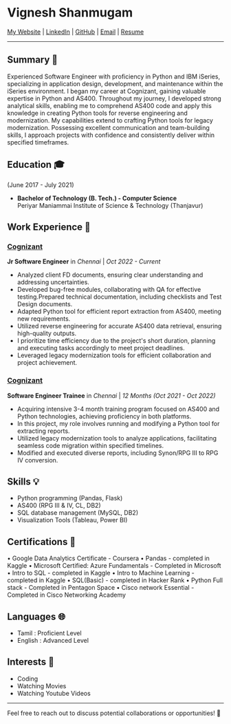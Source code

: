 # Vignesh Shanmugam

[My Website](https://www.vigneshshanmugam.me) | [LinkedIn](https://www.linkedin.com/in/contact-vigneshshanmugam) | [GitHub](http://github.com/Vignesh-S-GitHub) | [Email](https://mail.google.com/mail/shanmugamrenuga4@gmail.com) | [Resume](https://docs.google.com/document/d/1_bP0nxE5LQT54ZO21xSgYlihAVVihcQcq4lOWHmaxoA/edit?usp=sharing)

---

## Summary 🌟

Experienced Software Engineer with proficiency in Python and IBM iSeries, specializing in application design, development, and maintenance within the iSeries environment. I began my career at Cognizant, gaining valuable expertise in Python and AS400. Throughout my journey, I developed strong analytical skills, enabling me to comprehend AS400 code and apply this knowledge in creating Python tools for reverse engineering and modernization. My capabilities extend to crafting Python tools for legacy modernization. Possessing excellent communication and team-building skills, I approach projects with confidence and consistently deliver within specified timeframes.


## Education 🎓
  (June 2017 - July 2021)
- **Bachelor of Technology (B. Tech.) - Computer Science** <br>
  Periyar Maniammai Institute of Science & Technology (Thanjavur)


## Work Experience 💼

### [Cognizant](https://www.cognizant.com)
**Jr Software Engineer** in *Chennai* | *Oct 2022 - Current*

* Analyzed client FD documents, ensuring clear understanding and addressing uncertainties.
* Developed bug-free modules, collaborating with QA for effective testing.Prepared technical documentation, including checklists and Test Design documents.
* Adapted Python tool for efficient report extraction from AS400, meeting new requirements.
* Utilized reverse engineering for accurate AS400 data retrieval, ensuring high-quality outputs.
* I prioritize time efficiency due to the project's short duration, planning and executing tasks accordingly to meet project deadlines.
* Leveraged legacy modernization tools for efficient collaboration and project achievement.

### [Cognizant](https://www.cognizant.com)
**Software Engineer Trainee** in *Chennai* | *12 Months (Oct 2021 - Oct 2022)*

* Acquiring intensive 3-4 month training program focused on AS400 and Python technologies, achieving proficiency in both platforms.
* In this project, my role involves running and modifying a Python tool for extracting reports.
* Utilized legacy modernization tools to analyze applications, facilitating seamless code migration within specified timelines.
* Modified and executed diverse reports, including Synon/RPG III to RPG IV conversion.

## Skills 💡

- Python programming (Pandas, Flask)
- AS400 (RPG III & IV, CL, DB2)
- SQL database management (MySQL, DB2)
- Visualization Tools (Tableau, Power BI)

## Certifications 📜

• Google Data Analytics Certificate - Coursera
• Pandas - completed in Kaggle
• Microsoft Certified: Azure Fundamentals - Completed in Microsoft
• Intro to SQL - completed in Kaggle
• Intro to Machine Learning - completed in Kaggle
• SQL(Basic) - completed in Hacker Rank
• Python Full stack - Completed in Pentagon Space
• Cisco network Essential - Completed in Cisco Networking Academy

## Languages 🌐

- Tamil : Proficient Level
- English : Advanced Level

## Interests 🎨

- Coding
- Watching Movies
- Watching Youtube Videos

---

Feel free to reach out to discuss potential collaborations or opportunities! 📧
